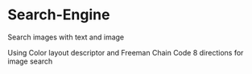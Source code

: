 # Search-Engine

Search images with text and image

Using Color layout descriptor and Freeman Chain Code 8 directions for image search
